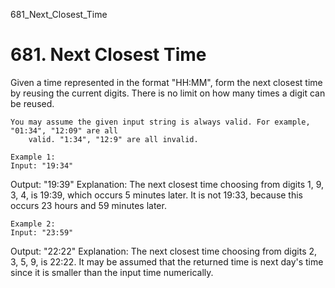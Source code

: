 681_Next_Closest_Time
# 681. Next Closest Time

Given a time represented in the format "HH:MM", form the next closest time by reusing the
        current digits. There is no limit on how many times a digit can be reused.

    You may assume the given input string is always valid. For example, "01:34", "12:09" are all
        valid. "1:34", "12:9" are all invalid.

    Example 1:
    Input: "19:34"
Output: "19:39"
Explanation: The next closest time choosing from digits 1, 9, 3, 4, is 19:39, which occurs 5 minutes later.  It is not 19:33, because this occurs 23 hours and 59 minutes later.

    

    Example 2:
    Input: "23:59"
Output: "22:22"
Explanation: The next closest time choosing from digits 2, 3, 5, 9, is 22:22. It may be assumed that the returned time is next day's time since it is smaller than the input time numerically.